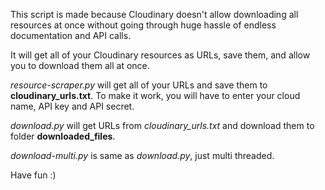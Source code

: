 This script is made because Cloudinary doesn't allow downloading all resources at once without going through huge hassle of endless documentation and API calls.

It will get all of your Cloudinary resources as URLs, save them, and allow you to download them all at once.

_resource-scraper.py_ will get all of your URLs and save them to **cloudinary_urls.txt**.
To make it work, you will have to enter your cloud name, API key and API secret.

_download.py_ will get URLs from _cloudinary_urls.txt_ and download them to folder **downloaded_files**.

_download-multi.py_ is same as _download.py_, just multi threaded.

Have fun :)
